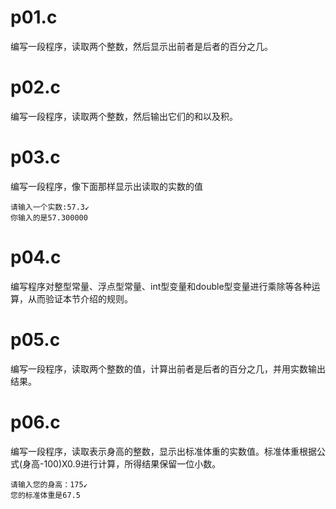 # p01.c
编写一段程序，读取两个整数，然后显示出前者是后者的百分之几。

# p02.c
编写一段程序，读取两个整数，然后输出它们的和以及积。

# p03.c
编写一段程序，像下面那样显示出读取的实数的值
```
请输入一个实数:57.3↙
你输入的是57.300000
```
# p04.c
编写程序对整型常量、浮点型常量、int型变量和double型变量进行乘除等各种运算，从而验证本节介绍的规则。

# p05.c
编写一段程序，读取两个整数的值，计算出前者是后者的百分之几，并用实数输出结果。

# p06.c
编写一段程序，读取表示身高的整数，显示出标准体重的实数值。标准体重根据公式(身高-100)X0.9进行计算，所得结果保留一位小数。
```
请输入您的身高：175↙
您的标准体重是67.5
```